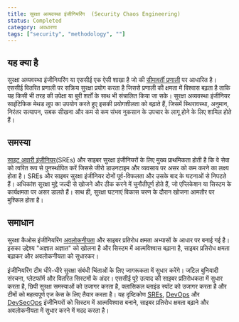 ```yaml
---
title: सुरक्षा अव्यवस्था इंजीनियरिंग  (Security Chaos Engineering)
status: Completed
category: अवधारणा
tags: ["security", "methodology", ""]
---
```


## यह क्या है


सुरक्षा अव्यवस्था इंजीनियरिंग या एससीई एक ऐसी शाखा है जो की [सीमावर्ती प्रणाली](/chaos-engineering/) पर आधारित है।
एससीई वितरित प्रणाली पर सक्रिय सुरक्षा प्रयोग करता है जिससे प्रणाली की क्षमता में विश्वास बढ़ता है ताकि यह
किसी भी तरह की उपेक्षा या बुरी शर्तों के साथ भी संचालित किया जा सके। सुरक्षा अव्यवस्था इंजीनियर साइंटिफिक मेथड लूप का उपयोग करते 
हुए इसकी प्रयोगशीलता को बढ़ाते हैं, जिसमें स्थिरावस्था, अनुमान, निरंतर सत्यापन,
सबक सीखना और कम से कम संभव नुकसान के उपचार के लागू होने के लिए शामिल होते हैं।


## समस्या


[साइट अवारी इंजीनियर](/site-reliability-engineering/)(SREs) और साइबर सुरक्षा इंजीनियरों के लिए मुख्य प्राथमिकता होती है कि वे सेवा
को त्वरित रूप से पुनर्स्थापित करें जिससे जीरो डाउनटाइम और व्यवसाय पर असर को कम करने का लक्ष्य होता है।
SREs और साइबर सुरक्षा इंजीनियर दोनों पूर्व-विफलता और उसके बाद के घटनाओं से निपटते हैं।
अधिकांश सुरक्षा मुद्दे जल्दी से खोजने और ठीक करने में चुनौतीपूर्ण होते हैं, जो एप्लिकेशन या सिस्टम के कार्यक्षमता पर असर डालते हैं।
साथ ही, सुरक्षा घटनाएं विकास चरण के दौरान खोजना आमतौर पर मुश्किल होता है।


## समाधान

सुरक्षा कैओस इंजीनियरिंग [अवलोकनीयता](/observability/) और साइबर प्रतिरोध क्षमता अभ्यासों के आधार पर बनाई गई है।
इसका उद्देश्य "अज्ञात अज्ञात" को खोलना है और सिस्टम में आत्मविश्वास बढ़ाना है,
साइबर प्रतिरोध क्षमता बढ़ाकर और अवलोकनीयता को सुधारकर।

इंजीनियरिंग टीम धीरे-धीरे सुरक्षा संबंधी चिंताओं के लिए जागरूकता में सुधार करेंगे।
जटिल बुनियादी संरचना, प्लेटफॉर्म और वितरित सिस्टमों के अंदर।
एससीई पूरे उत्पाद की साइबर प्रतिरोधकता में सुधार करता है, छिपी सुरक्षा समस्याओं को उजागर करता है,
क्लासिकल ब्लाइंड स्पॉट को उजागर करता है और टीमों को महत्वपूर्ण एज केस के लिए तैयार करता है। 
यह दृष्टिकोण [SREs](/site-reliability-engineering/), [DevOps](/devops/) और [DevSecOps](/devsecops/) इंजीनियरों को सिस्टम में आत्मविश्वास बनाने,
साइबर प्रतिरोध क्षमता बढ़ाने और अवलोकनीयता में सुधार करने में मदद करता है।

